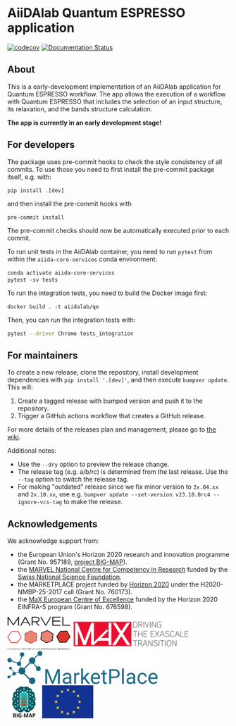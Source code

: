 # AiiDAlab Quantum ESPRESSO application

[![codecov](https://codecov.io/gh/aiidalab/aiidalab-qe/branch/main/graph/badge.svg)](https://codecov.io/gh/aiidalab/aiidalab-qe)
[![Documentation Status](https://readthedocs.org/projects/aiidalab-qe/badge/?version=latest)](https://aiidalab-qe.readthedocs.io/?badge=latest)

## About

This is a early-development implementation of an AiiDAlab application for Quantum ESPRESSO workflow.
The app allows the execution of a workflow with Quantum ESPRESSO that includes the selection of an input structure, its relaxation, and the bands structure calculation.

**The app is currently in an early development stage!**

## For developers

The package uses pre-commit hooks to check the style consistency of all commits.
To use those you need to first install the pre-commit package itself, e.g. with:
```
pip install .[dev]
```
and then install the pre-commit hooks with
```
pre-commit install
```
The pre-commit checks should now be automatically executed prior to each commit.

To run unit tests in the AiiDAlab container, you need to run `pytest` from within the `aiida-core-services` conda environment:
```
conda activate aiida-core-services
pytest -sv tests
```

To run the integration tests, you need to build the Docker image first:

```
docker build . -t aiidalab/qe
```

Then, you can run the integration tests with:

```bash
pytest --driver Chrome tests_integration
```

## For maintainers

To create a new release, clone the repository, install development dependencies with `pip install '.[dev]'`, and then execute `bumpver update`.
This will:

  1. Create a tagged release with bumped version and push it to the repository.
  2. Trigger a GitHub actions workflow that creates a GitHub release.

For more details of the releases plan and management, please go to [the wiki](https://github.com/aiidalab/aiidalab-qe/wiki/Releases-management).

Additional notes:

  - Use the `--dry` option to preview the release change.
  - The release tag (e.g. a/b/rc) is determined from the last release.
    Use the `--tag` option to switch the release tag.
  - For making "outdated" release since we fix minor version to `2x.04.xx` and `2x.10.xx`, use e.g. `bumpver update --set-version v23.10.0rc4 --ignore-vcs-tag` to make the release.

## Acknowledgements
We acknowledge support from:
* the European Union\'s Horizon 2020 research and innovation programme (Grant No. 957189, [project BIG-MAP](https://www.big-map.eu)).
* the [MARVEL National Centre for Competency in Research](<http://nccr-marvel.ch>) funded by the [Swiss National Science Foundation](<http://www.snf.ch/en>).
* the MARKETPLACE project funded by [Horizon 2020](https://ec.europa.eu/programmes/horizon2020/) under the H2020-NMBP-25-2017 call (Grant No. 760173).
* the [MaX European Centre of Excellence](<http://www.max-centre.eu/>) funded by the Horizon 2020 EINFRA-5 program (Grant No. 676598).

<div style="text-align:left">
 <img src="miscellaneous/logos/MARVEL.png" alt="MARVEL" height="75px">
 <img src="miscellaneous/logos/MaX.png" alt="MaX" height="75px">
 <img src="miscellaneous/logos/MarketPlace.png" alt="MarketPlace" height="75px">
</div>
<div style="text-align:left">
 <img src="miscellaneous/logos/bigmap_logo.png" alt="BIG-MAP" height="75px">
 <img src="miscellaneous/logos/EU_flag.png" alt="EU" height="75px">
</div>
